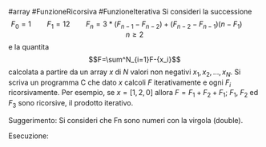 #array #FunzioneRicorsiva #FunzioneIterativa 
Si consideri la successione $$	F_0=1 \qquad F_1=12 \qquad F_n=3*(F_{n-1}-F_{n-2})+(F_{n-2}-F_{n-1})(n-F_1) \qquad n\ge2$$
e la quantita $$F=\sum^N_{i=1}F-{x_i}$$calcolata a partire da un array $x$ di $N$ valori non negativi $x_1, x_2, . . ., x_N$.
Si scriva un programma C che dato $x$ calcoli $F$ iterativamente e ogni $F_i$ ricorsivamente. Per esempio, se $x = [1, 2, 0]$ allora $F = F_1 + F_2 + F_1$; $F_1$, $F_2$ ed $F_3$ sono ricorsive, il prodotto iterativo.

Suggerimento: Si consideri che Fn sono numeri con la virgola (double).

Esecuzione:
